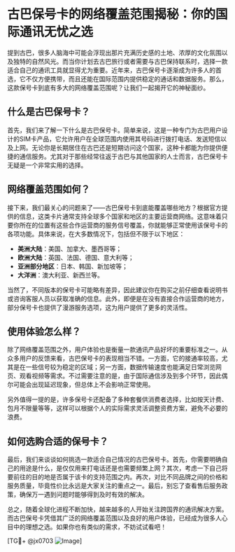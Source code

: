 # 古巴保号卡的网络覆盖范围揭秘：你的国际通讯无忧之选

提到古巴，很多人脑海中可能会浮现出那片充满历史感的土地、浓厚的文化氛围以及独特的自然风光。而当你计划去古巴旅行或者需要与古巴保持联系时，选择一款适合自己的通讯工具就显得尤为重要。近年来，古巴保号卡逐渐成为许多人的首选，它不仅方便携带，而且还能在国际范围内提供稳定的通话和数据服务。那么，这款保号卡到底有多大的网络覆盖范围呢？让我们一起揭开它的神秘面纱。

## 什么是古巴保号卡？

首先，我们来了解一下什么是古巴保号卡。简单来说，这是一种专门为古巴用户设计的SIM卡产品，它允许用户在全球范围内使用其号码进行拨打电话、发送短信以及上网。无论你是长期居住在古巴还是短期访问这个国家，这种卡都能为你提供便捷的通信服务。尤其对于那些经常往返于古巴与其他国家的人士而言，古巴保号卡无疑是一个非常实用的选择。

## 网络覆盖范围如何？

接下来，我们最关心的问题来了——古巴保号卡到底能覆盖哪些地方？根据官方提供的信息，这类卡片通常支持全球多个国家和地区的主要运营商网络。这意味着只要你所在的位置有这些合作运营商的服务信号覆盖，你就能够正常使用该保号卡的各项功能。具体来说，在大多数情况下，包括但不限于以下地区：

- **美洲大陆**：美国、加拿大、墨西哥等；
- **欧洲大陆**：英国、法国、德国、意大利等；
- **亚洲部分地区**：日本、韩国、新加坡等；
- **大洋洲**：澳大利亚、新西兰等。

当然了，不同版本的保号卡可能略有差异，因此建议你在购买之前仔细查看说明书或咨询客服人员以获取准确的信息。此外，即便是在没有直接合作运营商的地方，部分保号卡也提供了漫游服务选项，这为用户提供了更多的灵活性。

## 使用体验怎么样？

除了网络覆盖范围之外，用户体验也是衡量一款通讯产品好坏的重要标准之一。从众多用户的反馈来看，古巴保号卡的表现相当不错。一方面，它的接通率较高，尤其是在一些信号较为稳定的区域；另一方面，数据传输速度也能满足日常浏览网页、观看视频等需求。不过需要注意的是，由于国际通信涉及到多个环节，因此偶尔可能会出现延迟现象，但总体上不会影响正常使用。

另外值得一提的是，许多保号卡还配备了多种套餐供消费者选择，比如按天计费、包月不限量等等，这样可以根据个人的实际需求灵活调整资费方案，避免不必要的浪费。

## 如何选购合适的保号卡？

最后，我们来谈谈如何挑选一款适合自己情况的古巴保号卡。首先，你需要明确自己的用途是什么，是仅仅用来打电话还是也需要频繁上网？其次，考虑一下自己将要前往的目的地是否属于该卡的支持范围之内。再次，对比不同品牌之间的价格和服务质量，毕竟性价比永远是大家关注的重点之一。最后，别忘了查看售后服务政策，确保万一遇到问题时能够得到及时有效的解决。

总之，随着全球化进程不断加快，越来越多的人开始关注跨国界的通讯解决方案。而古巴保号卡凭借其广泛的网络覆盖范围以及良好的用户体验，已经成为很多人心目中的理想之选。如果你也有类似的需求，不妨试试看吧！

[TG💪+ @jx0703 ![Image](https://github.com/user-attachments/assets/dbca1d08-cadb-493c-b0ec-ad6f7a83f270)]
